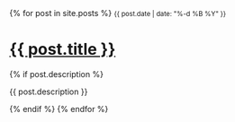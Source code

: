 <div class="post-list">
{% for post in site.posts %}
<small>{{ post.date | date: "%-d %B %Y" }}</small>
<h1><a href="{{ post.url | relative_url }}">{{ post.title }}</a></h1>
{% if post.description %}
  <p class="view">{{ post.description }}</p>
{% endif %}
{% endfor %}
</div>
